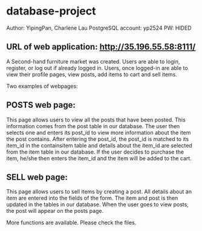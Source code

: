 # database-project
Author: YipingPan, Charlene Lau
PostgreSQL account: yp2524
PW:  HIDED

## URL of web application: http://35.196.55.58:8111/

A Second-hand furniture market was created. Users are able to login, register, or log out if already logged in.
Users, once logged-in are able to view their profile pages, view posts, add items to cart and sell items.


Two examples of webpages:

## POSTS web page:
This page allows users to view all the posts that have been posted. 
This information comes from the post table in our database.
The user then selects one and enters its post_id to view more information about the item the post contains.
After entering the post_id, the post_id is matched to its item_id in the containsitem table and details about the item_id are selected from the item table in our database.
If the user decides to purchase the item, he/she then enters the item_id and the item will be added to the cart.

## SELL web page:
This page allows users to sell items by creating a post.
All details about an item are entered into the fields of the form.
The item and post is then updated in the tables in our database.
When the user goes to view posts, the post will appear on the posts page.

More functions are available. Please check the files.
